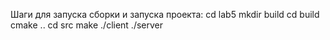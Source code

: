 Шаги для запуска сборки и запуска проекта:
cd lab5 
mkdir build 
cd build
cmake ..
cd src 
make
./client 
./server